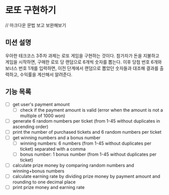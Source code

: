 # 로또 구현하기

// 마크다운 문법 보고 보완해보기

## 미션 설명
우아한 테크코스 3주차 과제는 로또 게임을 구현하는 것이다. 
참가자가 돈을 지불하고 게임을 시작하면, 구매한 로또 당 랜덤으로 6개씩 숫자를 뽑는다. 
이후 당첨 번호 6개와 보너스 번호 1개를 입력하면, 이전 단계에서 랜덤으로 뽑았던 숫자들과 대조해 결과를 출력하고, 수익률을 계산해서 알려준다.

## 기능 목록
- [ ] get user's payment amount
    - [ ] check if the payment amount is valid (error when the amount is not a multiple of 1000 won)
- [ ] generate 6 random numbers per ticket (from 1-45 without duplicates in ascending order)
- [ ] print the number of purchased tickets and 6 random numbers per ticket
- [ ] get winning numbers and a bonus number
    - [ ] winning numbers: 6 numbers (from 1-45 without duplicates per ticket) separated with a comma
    - [ ] bonus number: 1 bonus number (from 1-45 without duplicates per ticket)
- [ ] calculate prize money by comparing random numbers and winning+bonus numbers
- [ ] calculate earning rate by dividing prize money by payment amount and rounding to one decimal place
- [ ] print prize money and earning rate